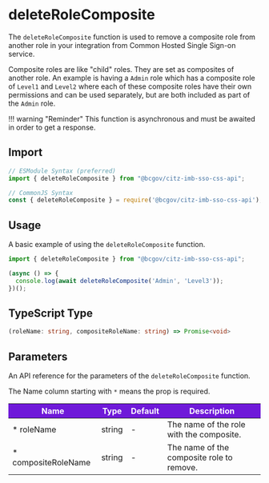 # deleteRoleComposite

The `deleteRoleComposite` function is used to remove a composite role from another role in your integration from Common Hosted Single Sign-on service. 

Composite roles are like "child" roles. They are set as composites of another role. An example is having a `Admin` role which has a composite role of `Level1` and `Level2` where each of these composite roles have their own permissions and can be used separately, but are both included as part of the `Admin` role.

!!! warning "Reminder"
    This function is asynchronous and must be awaited in order to get a response.

## Import

```JavaScript
// ESModule Syntax (preferred)
import { deleteRoleComposite } from "@bcgov/citz-imb-sso-css-api";

// CommonJS Syntax
const { deleteRoleComposite } = require('@bcgov/citz-imb-sso-css-api');
```

## Usage

A basic example of using the `deleteRoleComposite` function.

```JavaScript
import { deleteRoleComposite } from "@bcgov/citz-imb-sso-css-api";

(async () => {
  console.log(await deleteRoleComposite('Admin', 'Level3'));
})();
```

## TypeScript Type

```TypeScript
(roleName: string, compositeRoleName: string) => Promise<void>
```

## Parameters

An API reference for the parameters of the `deleteRoleComposite` function.

The Name column starting with `*` means the prop is required.

<table>
  <!-- Table columns -->
  <thead>
    <tr>
      <th style="background: #6f19d9; color: white;">Name</th>
      <th style="background: #6f19d9; color: white;">Type</th>
      <th style="background: #6f19d9; color: white;">Default</th>
      <th style="background: #6f19d9; color: white;">Description</th>
    </tr>
  </thead>

  <!-- Table rows -->
  <tbody>
    <tr>
      <td>* roleName</td>
      <td>string</td>
      <td>-</td>
      <td>The name of the role with the composite.</td>
    </tr>
    <tr>
      <td>* compositeRoleName</td>
      <td>string</td>
      <td>-</td>
      <td>The name of the composite role to remove.</td>
    </tr>
  </tbody>
</table>
